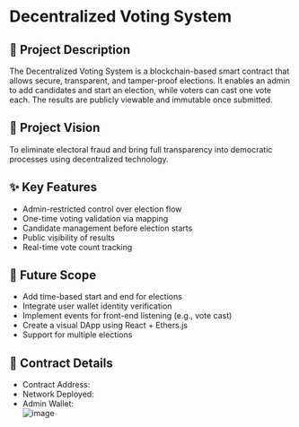 # Decentralized Voting System

## 📝 Project Description
The Decentralized Voting System is a blockchain-based smart contract that allows secure, transparent, and tamper-proof elections. It enables an admin to add candidates and start an election, while voters can cast one vote each. The results are publicly viewable and immutable once submitted.

## 🎯 Project Vision
To eliminate electoral fraud and bring full transparency into democratic processes using decentralized technology.

## ✨ Key Features
- Admin-restricted control over election flow
- One-time voting validation via mapping
- Candidate management before election starts
- Public visibility of results
- Real-time vote count tracking

## 🔮 Future Scope
- Add time-based start and end for elections
- Integrate user wallet identity verification
- Implement events for front-end listening (e.g., vote cast)
- Create a visual DApp using React + Ethers.js
- Support for multiple elections

## 📜 Contract Details
- Contract Address:  
- Network Deployed:  
- Admin Wallet:  
![image](https://github.com/user-attachments/assets/781fa9c2-240e-4894-81c5-fb3747f0253b)

